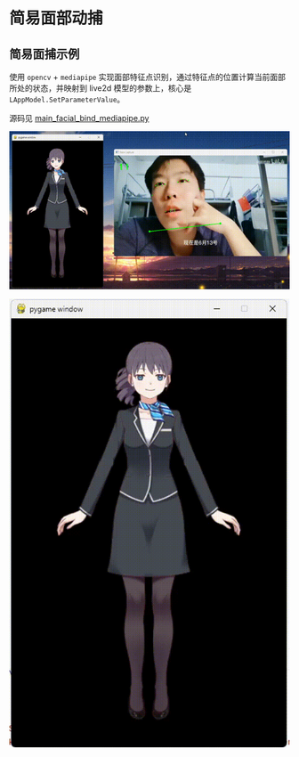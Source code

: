 # 简易面部动捕

## 简易面捕示例

使用 `opencv` + `mediapipe` 实现面部特征点识别，通过特征点的位置计算当前面部所处的状态，并映射到 live2d 模型的参数上，核心是 `LAppModel.SetParameterValue`。  

源码见 [main_facial_bind_mediapipe.py](https://github.com/Arkueid/live2d-py/tree/main/package/main_facial_bind_mediapipe.py)  

![期末周破防](/video_test.gif)

![简易动捕](/facial_capture.gif)
